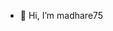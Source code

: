 - 👋 Hi, I’m madhare75

<!---
madhare75/madhare75 is a ✨ special ✨ repository because its `README.md` (this file) appears on your GitHub profile.
You can click the Preview link to take a look at your changes.
--->
